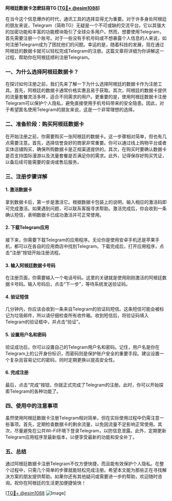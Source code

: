 **阿根廷数据卡怎麽註冊TG [[TG💪+ @esim1088](https://t.me/s/esim1088)]**

在当今这个信息爆炸的时代，通讯工具的选择显得尤为重要。对于许多身处阿根廷的朋友来说，Telegram（简称TG）无疑是一个不可或缺的交流平台。它以其强大的加密功能和丰富的功能模块吸引了全球众多用户。然而，想要使用Telegram，首先需要注册一个账号。对于一些没有手机号码或不想暴露个人信息的人来说，如何注册Telegram成为了困扰他们的问题。幸运的是，随着科技的发展，现在通过阿根廷的数据卡就可以轻松完成Telegram的注册。这篇文章将详细为你讲解这一过程，帮助你在阿根廷顺利注册Telegram。

### 一、为什么选择阿根廷数据卡？

在探讨如何注册之前，我们先来了解一下为什么选择阿根廷的数据卡作为注册工具。首先，阿根廷的数据卡通常价格实惠且易于获取。其次，阿根廷的数据卡提供的流量套餐灵活多样，适合不同需求的用户。更重要的是，使用阿根廷数据卡注册Telegram可以保护个人隐私，避免直接使用手机号码带来的安全隐患。因此，对于希望匿名使用Telegram的朋友来说，这是一个非常理想的选择。

### 二、准备阶段：购买阿根廷数据卡

在开始注册之前，你需要购买一张阿根廷的数据卡。这一步骤相对简单，但也有几点需要注意。首先，选择信誉良好的商家非常重要。你可以通过线上购物平台或者实体店铺购买，确保所购数据卡是正规渠道提供的。其次，在购买时要确认数据卡是否支持国际漫游以及流量套餐是否满足你的需求。此外，记得保存好购买凭证，以备后续可能需要的查询或售后服务。

### 三、注册步骤详解

#### 1. 激活数据卡

拿到数据卡后，第一步是激活它。根据数据卡包装上的说明，输入相应的激活码即可完成激活。如果遇到问题，可以联系客服寻求帮助。激活完成后，你会收到一条确认短信，表明数据卡已成功激活并可正常使用。

#### 2. 下载Telegram应用

接下来，你需要下载Telegram的应用程序。无论你是使用安卓手机还是苹果手机，都可以在各自的应用商店中找到Telegram。下载完成后，打开应用程序，点击“注册”按钮开始注册流程。

#### 3. 输入阿根廷数据卡号码

在注册页面，你需要输入一个电话号码。这里的关键就是使用刚刚激活的阿根廷数据卡号码。输入号码后，点击“下一步”，等待系统发送验证码。

#### 4. 验证短信

几分钟内，你应该会收到一条来自Telegram的验证码短信。这条短信可能会被标记为垃圾邮件，所以请仔细检查所有收件箱。收到短信后，将验证码填入Telegram的验证框中，并点击“验证”。

#### 5. 设置用户名和密码

验证成功后，你可以设置自己的Telegram用户名和密码。记住，用户名是你在Telegram上的公开身份标识，而密码则是保护账户安全的重要手段。建议设置一个复杂且容易记忆的密码，同时定期更换以提高安全性。

#### 6. 完成注册

最后，点击“完成”按钮，你就正式完成了Telegram的注册。此时，你可以开始探索Telegram的各种功能了。

### 四、使用中的注意事项

虽然使用阿根廷数据卡注册Telegram相对简单，但在实际使用过程中仍需注意一些事项。首先，定期检查数据卡的剩余流量，以免因流量不足影响正常使用。其次，尽量避免在公共Wi-Fi环境下登录Telegram，以防信息泄露。此外，定期更新Telegram应用程序至最新版本，以便享受最新的功能和安全补丁。

### 五、总结

通过阿根廷数据卡注册Telegram不仅方便快捷，而且能有效保护个人隐私。在整个过程中，只需几个简单的步骤就能轻松完成注册。希望本文能为那些正在寻找解决方案的朋友提供帮助。如果你还有其他疑问或需要进一步的帮助，欢迎随时咨询。祝你在阿根廷的生活更加便捷愉快！

[[TG💪+ @esim1088](https://t.me/s/esim1088) ![Image](https://i.postimg.cc/4NQfJmqS/Snipaste-2025-05-13-00-14-12.png)]